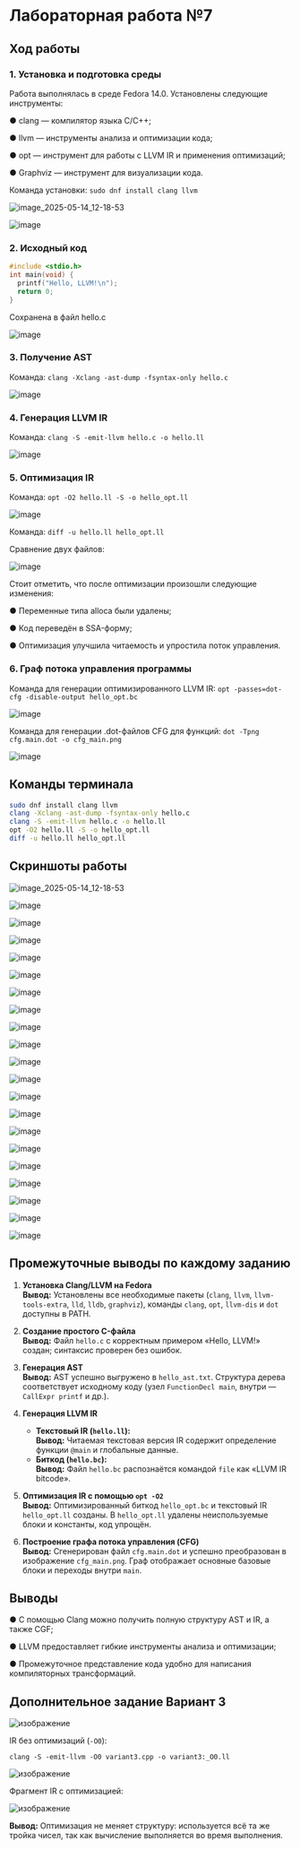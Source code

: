 # Лабораторная работа №7

## Ход работы

### 1. Установка и подготовка среды
Работа выполнялась в среде Fedora 14.0. Установлены следующие инструменты:
  
  ● clang — компилятор языка C/C++;
  
  ● llvm — инструменты анализа и оптимизации кода;
  
  ● opt — инструмент для работы с LLVM IR и применения оптимизаций;
  
  ● Graphviz — инструмент для визуализации кода.
  
Команда установки: ```sudo dnf install clang llvm```
  
![image_2025-05-14_12-18-53](https://github.com/user-attachments/assets/92a2aaa1-bcf0-427f-b19c-c89379ed6108)

![image](https://github.com/user-attachments/assets/fd2a4876-5c04-4426-ad64-9434b93f254d)

### 2. Исходный код
``` C
#include <stdio.h>
int main(void) {
  printf("Hello, LLVM!\n");
  return 0;
}
```
Сохранена в файл hello.c

![image](https://github.com/user-attachments/assets/86a8feb6-b977-4173-8ce2-057a56be896f)

### 3. Получение AST
Команда: ```clang -Xclang -ast-dump -fsyntax-only hello.c```
   
![image](https://github.com/user-attachments/assets/3b1c13b6-7a13-41ea-be65-53f9eaf1c254)

### 4. Генерация LLVM IR
Команда: ```clang -S -emit-llvm hello.c -o hello.ll```

![image](https://github.com/user-attachments/assets/c554f9ef-b14f-46f5-bb83-21e7738c6f31)

### 5. Оптимизация IR
Команда: ```opt -O2 hello.ll -S -o hello_opt.ll```

![image](https://github.com/user-attachments/assets/3c84552e-276e-480f-8c21-b9c359666c20)

Команда: ```diff -u hello.ll hello_opt.ll```
  
Сравнение двух файлов:

![image](https://github.com/user-attachments/assets/59f57d8a-c917-40d6-9838-be51a83f79aa)

Стоит отметить, что после оптимизации произошли следующие изменения:

  ● Переменные типа alloca были удалены;
  
  ● Код переведён в SSA-форму;
  
  ● Оптимизация улучшила читаемость и упростила поток управления.

### 6. Граф потока управления программы
Команда для генерации оптимизированного LLVM IR: ```opt -passes=dot-cfg -disable-output hello_opt.bc```

![image](https://github.com/user-attachments/assets/ac20eb93-d9c7-45e4-9579-d77e931a3bf5)

Команда для генерации .dot-файлов CFG для функций: ```dot -Tpng cfg.main.dot -o cfg_main.png```

![image](https://github.com/user-attachments/assets/26e81a1f-c704-4a95-a626-a3612df11e09)

## Команды терминала
```bash
sudo dnf install clang llvm
clang -Xclang -ast-dump -fsyntax-only hello.c
clang -S -emit-llvm hello.c -o hello.ll
opt -O2 hello.ll -S -o hello_opt.ll
diff -u hello.ll hello_opt.ll
```

## Скриншоты работы
![image_2025-05-14_12-18-53](https://github.com/user-attachments/assets/878fd8df-5c83-4d9b-ba02-b1b7b3eaf723)

![image](https://github.com/user-attachments/assets/2eadaa81-e871-4755-a906-88e88c861054)

![image](https://github.com/user-attachments/assets/a9ba7ad0-1953-4434-9c4b-16daf58ad8e3)

![image](https://github.com/user-attachments/assets/6d54772b-b1c3-42de-b979-e01878ee77ac)

![image](https://github.com/user-attachments/assets/b58f740d-9bf9-4f10-8690-9cdba7f76c92)

![image](https://github.com/user-attachments/assets/a57b2a09-71d8-440f-9076-6b6cb1779ba2)

![image](https://github.com/user-attachments/assets/db718cc0-306a-4b03-bb19-7725113b52de)

![image](https://github.com/user-attachments/assets/a82b6cfd-0380-4b99-bbc7-fcd2f52b18f9)

![image](https://github.com/user-attachments/assets/98ae4cc6-7ec8-4bcc-b7d7-d95451277c5c)

![image](https://github.com/user-attachments/assets/81901c24-19ff-484f-a30c-b72962bc3243)

![image](https://github.com/user-attachments/assets/1053b3ee-ee5a-4b92-8c09-ce3ac8a3247c)

![image](https://github.com/user-attachments/assets/58805fe9-75f6-4786-828f-9a6a315dd8ab)

![image](https://github.com/user-attachments/assets/2632be1f-d203-4908-b795-7d28c68a3d6f)

![image](https://github.com/user-attachments/assets/f86a5226-a726-4810-8a68-39b9c917ba00)

![image](https://github.com/user-attachments/assets/59352041-f58f-420a-b353-e8277b5f86ee)

![image](https://github.com/user-attachments/assets/23a76d3b-1e02-4e8f-b8cf-00a659ce1661)

![image](https://github.com/user-attachments/assets/092d9abd-fb3a-4d66-a237-e69078151721)

![image](https://github.com/user-attachments/assets/8c7f747a-6adf-4a77-846c-eb87d90e5136)

![image](https://github.com/user-attachments/assets/f327eee1-aa64-4ff8-a2e2-593180bd8a37)

![image](https://github.com/user-attachments/assets/57cfde4f-5e63-47ee-ba31-12caabe52d9d)

![image](https://github.com/user-attachments/assets/b624bef8-2719-4d16-a6a7-5167a821a31c)

## Промежуточные выводы по каждому заданию
1. **Установка Clang/LLVM на Fedora**  
   **Вывод:** Установлены все необходимые пакеты (`clang`, `llvm`, `llvm-tools-extra`, `lld`, `lldb`, `graphviz`), команды `clang`, `opt`, `llvm-dis` и `dot` доступны в PATH.

2. **Создание простого C-файла**  
   **Вывод:** Файл `hello.c` с корректным примером «Hello, LLVM!» создан; синтаксис проверен без ошибок.

3. **Генерация AST**  
   **Вывод:** AST успешно выгружено в `hello_ast.txt`. Структура дерева соответствует исходному коду (узел `FunctionDecl main`, внутри — `CallExpr printf` и др.).

4. **Генерация LLVM IR**  
   - **Текстовый IR (`hello.ll`):**  
     **Вывод:** Читаемая текстовая версия IR содержит определение функции `@main` и глобальные данные.  
   - **Биткод (`hello.bc`):**  
     **Вывод:** Файл `hello.bc` распознаётся командой `file` как «LLVM IR bitcode».

5. **Оптимизация IR с помощью `opt -O2`**  
   **Вывод:** Оптимизированный биткод `hello_opt.bc` и текстовый IR `hello_opt.ll` созданы. В `hello_opt.ll` удалены неиспользуемые блоки и константы, код упрощён.

6. **Построение графа потока управления (CFG)**  
   **Вывод:** Сгенерирован файл `cfg.main.dot` и успешно преобразован в изображение `cfg_main.png`. Граф отображает основные базовые блоки и переходы внутри `main`.

## Выводы
● С помощью Clang можно получить полную структуру AST и IR, а также CGF;

● LLVM предоставляет гибкие инструменты анализа и оптимизации;

● Промежуточное представление кода удобно для написания компиляторных трансформаций.


## Дополнительное задание Вариант 3

![изображение](https://github.com/user-attachments/assets/bb1f1f0f-710f-4e2b-b6d1-c17e9dc0112b)


IR без оптимизаций (`-O0`):

```clang -S -emit-llvm -O0 variant3.cpp -o variant3:_O0.ll```

![изображение](https://github.com/user-attachments/assets/adbd0b5c-619a-4d78-bc19-177b66a6c259)


Фрагмент IR с оптимизацией:

![изображение](https://github.com/user-attachments/assets/5acbd306-6aed-4afa-a4cb-0fd3a38bc9b3)



**Вывод:** Оптимизация не меняет структуру: используется всё та же тройка чисел, так как вычисление выполняется во время выполнения.
